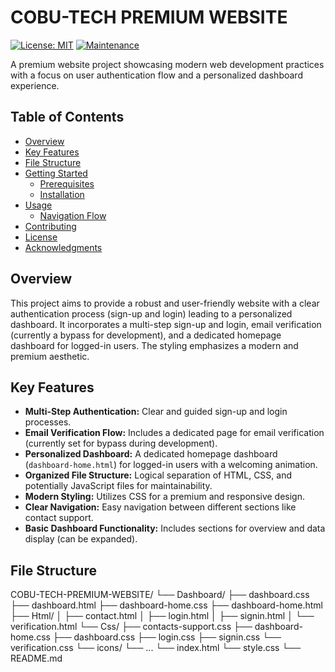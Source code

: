 # COBU-TECH PREMIUM WEBSITE

[![License: MIT](https://img.shields.io/badge/License-MIT-yellow.svg)](https://opensource.org/licenses/MIT)
[![Maintenance](https://img.shields.io/badge/Maintained%3F-yes-green.svg)](https://github.com/cobutech/COBU-TECH-PREMIUM-WEBSITE-/graphs/commit-activity)

A premium website project showcasing modern web development practices with a focus on user authentication flow and a personalized dashboard experience.

## Table of Contents

* [Overview](#overview)
* [Key Features](#key-features)
* [File Structure](#file-structure)
* [Getting Started](#getting-started)
    * [Prerequisites](#prerequisites)
    * [Installation](#installation)
* [Usage](#usage)
    * [Navigation Flow](#navigation-flow)
* [Contributing](#contributing)
* [License](#license)
* [Acknowledgments](#acknowledgments)

## Overview

This project aims to provide a robust and user-friendly website with a clear authentication process (sign-up and login) leading to a personalized dashboard. It incorporates a multi-step sign-up and login, email verification (currently a bypass for development), and a dedicated homepage dashboard for logged-in users. The styling emphasizes a modern and premium aesthetic.

## Key Features

* **Multi-Step Authentication:** Clear and guided sign-up and login processes.
* **Email Verification Flow:** Includes a dedicated page for email verification (currently set for bypass during development).
* **Personalized Dashboard:** A dedicated homepage dashboard (`dashboard-home.html`) for logged-in users with a welcoming animation.
* **Organized File Structure:** Logical separation of HTML, CSS, and potentially JavaScript files for maintainability.
* **Modern Styling:** Utilizes CSS for a premium and responsive design.
* **Clear Navigation:** Easy navigation between different sections like contact support.
* **Basic Dashboard Functionality:** Includes sections for overview and data display (can be expanded).

## File Structure
COBU-TECH-PREMIUM-WEBSITE/
└── Dashboard/
    ├── dashboard.css
    ├── dashboard.html
    ├── dashboard-home.css
    ├── dashboard-home.html
    ├── Html/
    │   ├── contact.html
    │   ├── login.html
    │   ├── signin.html
    │   └── verification.html
    └── Css/
        ├── contacts-support.css
        ├── dashboard-home.css
        ├── dashboard.css
        ├── login.css
        ├── signin.css
        └── verification.css
└── icons/
    └── ...
└── index.html
└── style.css
└── README.md


